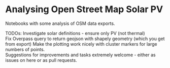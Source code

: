 # Analysing Open Street Map Solar PV
Notebooks with some analysis of OSM data exports.  

TODOs:
Investigate solar definitions - ensure only PV (not thermal)  
Fix Overpass query to return geojson with shapely geometry (which you get from export)
Make the plotting work nicely with cluster markers for large numbers of points.  
Suggestions for improvements and tasks extremely welcome - either as issues on here or as pull requests.


